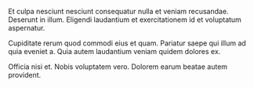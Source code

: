 Et culpa nesciunt nesciunt consequatur nulla et veniam recusandae. Deserunt in illum. Eligendi laudantium et exercitationem id et voluptatum aspernatur.
 Cupiditate rerum quod commodi eius et quam. Pariatur saepe qui illum ad quia eveniet a. Quia autem laudantium veniam quidem dolores ex.
 Officia nisi et. Nobis voluptatem vero. Dolorem earum beatae autem provident.